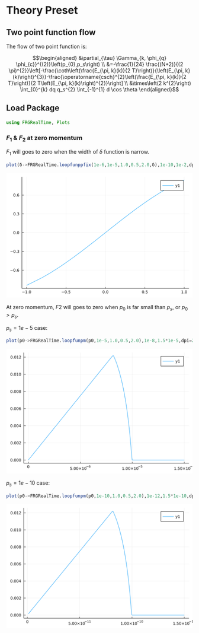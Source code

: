 # Theory Preset

## Two point function flow

The flow of two point function is:

```math
\begin{aligned}
&\partial_{\tau} \Gamma_{k, \phi_{q} \phi_{c}}^{(2)}\left(p_{0},p_s\right) \\
&=-\frac{1}{24} \frac{(N+2)}{(2 \pi)^{2}}\left[-\frac{\coth\left(\frac{E_{\pi, k}(k)}{2 T}\right)}{\left(E_{\pi, k}(k)\right)^{3}}-\frac{\operatorname{csch}^{2}\left(\frac{E_{\pi, k}(k)}{2 T}\right)}{2 T\left(E_{\pi, k}(k)\right)^{2}}\right] \\
&\times\left(2 k^{2}\right) \int_{0}^{k} dq  q_s^{2} \int_{-1}^{1} d \cos \theta
\end{aligned}
```



## Load Package
```julia
using FRGRealTime, Plots
```






### $F_1$ & $F_2$ at zero momentum


 $F_1$ will goes to zero when the width of $\delta$ function is narrow.
```julia
plot(δ->FRGRealTime.loopfunppfix(1e-6,1e-5,1.0,0.5,2.0,δ),1e-10,1e-2,dpi=250)
```

![](figures/Example_2_1.png)



 At zero momentum, $F2$ will goes to zero when $p_0$ is far small than $p_s$, or
$p_0>p_s$.


 $p_s=1e-5$ case:
```julia
plot(p0->FRGRealTime.loopfunpm(p0,1e-5,1.0,0.5,2.0),1e-8,1.5*1e-5,dpi=250)
```

![](figures/Example_3_1.png)




 $p_s=1e-10$ case:
```julia
plot(p0->FRGRealTime.loopfunpm(p0,1e-10,1.0,0.5,2.0),1e-12,1.5*1e-10,dpi=250)
```

![](figures/Example_4_1.png)
